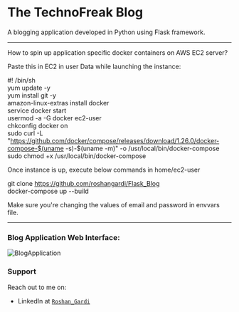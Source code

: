 # The TechnoFreak Blog
A blogging application developed in Python using Flask framework.
**************************************************************************

How to spin up application specific docker containers on AWS EC2 server?

Paste this in EC2 in user Data while launching the instance:

#! /bin/sh  
yum update -y  
yum install git -y  
amazon-linux-extras install docker  
service docker start  
usermod -a -G docker ec2-user  
chkconfig docker on  
sudo curl -L "https://github.com/docker/compose/releases/download/1.26.0/docker-compose-$(uname -s)-$(uname -m)"  -o /usr/local/bin/docker-compose  
sudo chmod +x /usr/local/bin/docker-compose  

Once instance is up, execute below commands in home/ec2-user  

git clone https://github.com/roshangardi/Flask_Blog  
docker-compose up --build  

Make sure you're changing the values of email and password in envvars file.  

---
### Blog Application Web Interface:
![BlogApplication](https://github.com/roshangardi/Python-Flask-Blog-Application/blob/master/Images/PythonBlogApplication.PNG?raw=true)
### Support

Reach out to me on:

- LinkedIn at <a href="https://www.linkedin.com/in/roshan-gardi-23090b129/" target="_blank">`Roshan_Gardi`</a>
